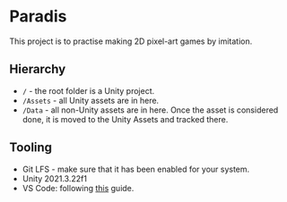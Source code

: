 # Paradis

This project is to practise making 2D pixel-art games by imitation.

## Hierarchy

- `/` - the root folder is a Unity project.
- `/Assets` - all Unity assets are in here.
- `/Data` - all non-Unity assets are in here. Once the asset is considered done, it is moved to the Unity Assets and tracked there.

## Tooling

- Git LFS - make sure that it has been enabled for your system.
- Unity 2021.3.22f1
- VS Code: following [this](https://code.visualstudio.com/docs/other/unity) guide.
